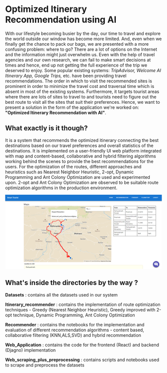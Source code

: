 # Optimized Itinerary Recommendation using AI

With our lifestyle becoming busier by the day, our time to travel and explore the world outside our window has become more limited. And, even when we finally get the chance to pack our bags, we are presented with a more confusing problem: where to go? There are a lot of options on the Internet and the information might just overwhelm us. Even with the help of travel agencies and our own research, we can fail to make smart decisions at times and hence, end up not getting the full experience of the trip we deserved to enjoy. Some popular existing systems: *TripAdvisor, Welcome AI Itinerary App, Google Trips,* etc. have been providing travel recommendations. The order in which to visit the recommended sites is prominent in order to minimize the travel cost and traversal time which is absent in most of the existing systems. Furthermore, it targets tourist areas where there are lots of sites to travel to and tourists need to figure out the best route to visit all the sites that suit their preferences. Hence, we want to present a solution in the form of the application we're worked on: **"Optimized Itinerary Recommendation with AI"**.

## What exactly is it though? 

It is a system that recommends the optimized itinerary connecting the best destinations based on our travel preferences and overall statistics of the destinations. It is implemented on a user-friendly UI web platform integrated with map and  content-based, collaborative and hybrid filtering algorithms working behind the scenes to provide the best recommendations for the users. For the optimization of the routes, different approaches and heuristics such as Nearest Neighbor Heuristic, 2-opt, Dynamic Programming and Ant Colony Optimization are used and experimented upon. 2-opt and Ant Colony Optimization are observed to be suitable route optimization algorithms in  the production environment.

![Route recommendation preview](./preview.png)

## What's inside the directories by the way ? 

**Datasets** : contains all the datasets used in our system

**Itinerary_recommender** : contains the implementation of route optimization techniques - Greedy (Nearest Neighbor Heuristic), Greedy improved with 2-opt technique, Dynamic Programming, Ant Colony Optimization 

**Recommender** : contains the notebooks for the implementation and evaluation of different recommendation algorithms - content based, collaborative filtering (KNN,ALS,SVD) and hybrid recommendation 

**Web_Application** : contains the code for the frontend (React) and backend (Djagno) implementation

**Web_scraping_plus_preprocessing** : contains scripts and notebooks used to scrape and preprocess the datasets

